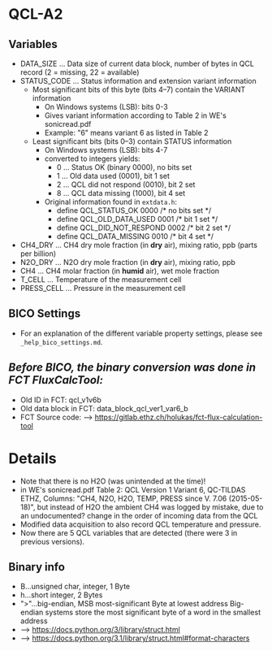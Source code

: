 # QCL-A2

## Variables
- DATA_SIZE ... Data size of current data block, number of bytes in QCL record
  (2 = missing, 22 = available)
- STATUS_CODE ... Status information and extension variant information
  - Most significant bits of this byte (bits 4–7) contain the VARIANT information
    - On Windows systems (LSB): bits 0-3
    - Gives variant information according to Table 2 in WE's sonicread.pdf
    - Example: "6" means variant 6 as listed in Table 2
  - Least significant bits (bits 0–3) contain STATUS information
    - On Windows systems (LSB): bits 4-7    
    - converted to integers yields:
      - 0 ... Status OK (binary 0000), no bits set
      - 1 ... Old data used (0001), bit 1 set
      - 2 ... QCL did not respond (0010), bit 2 set
      - 8 ... QCL data missing (1000), bit 4 set
    - Original information found in ```extdata.h```:
      - define	QCL_STATUS_OK		0000	/* no bits set	*/
      - define	QCL_OLD_DATA_USED	0001	/* bit 1 set	*/
      - define	QCL_DID_NOT_RESPOND	0002    /* bit 2 set	*/
      - define QCL_DATA_MISSING	0010	    /* bit 4 set	*/
- CH4_DRY ... CH4 dry mole fraction (in **dry** air), mixing ratio, ppb (parts per billion)
- N2O_DRY ... N2O dry mole fraction (in **dry** air), mixing ratio, ppb
- CH4 ... CH4 molar fraction (in **humid** air), wet mole fraction
- T_CELL ... Temperature of the measurement cell
- PRESS_CELL ... Pressure in the measurement cell

## BICO Settings
- For an explanation of the different variable property settings, please see ```_help_bico_settings.md```.

*Before BICO, the binary conversion was done in FCT FluxCalcTool:*
- 
- Old ID in FCT: qcl_v1v6b
- Old data block in FCT: data_block_qcl_ver1_var6_b
- FCT Source code: --> https://gitlab.ethz.ch/holukas/fct-flux-calculation-tool

# Details
- Note that there is no H2O (was unintended at the time)!
- in WE's sonicread.pdf Table 2: QCL Version 1 Variant 6, QC-TILDAS ETHZ, 
  Columns: "CH4, N2O, H2O, TEMP, PRESS since V. 7.06 (2015-05-18)", but instead
  of H2O the ambient CH4 was logged by mistake, due to an undocumented? change 
  in the order of incoming data from the QCL
- Modified data acquisition to also record QCL temperature and pressure.
- Now there are 5 QCL variables that are detected (there were 3 in previous versions).

## Binary info
- B...unsigned char, integer, 1 Byte
- h...short integer, 2 Bytes
- ">"...big-endian, MSB most-significant Byte at lowest address
     Big-endian systems store the most significant byte of a word in the smallest address
- --> https://docs.python.org/3/library/struct.html
- --> https://docs.python.org/3.1/library/struct.html#format-characters